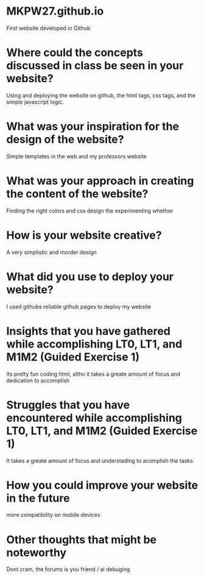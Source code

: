# MKPW27.github.io
First website developed in Github

# Where could the concepts discussed in class be seen in your website?
Using and deploying the website on github, the html tags, css tags, and the simple javascript logic.
# What was your inspiration for the design of the website?
Simple templates in the web and my professors website
# What was your approach in creating the content of the website?
Finding the right colors and css design the experimenting whether
# How is your website creative?
A very simplistic and morder design
# What did you use to deploy your website?
I used githubs reliable github pages to deploy my website
# Insights that you have gathered while accomplishing LT0, LT1, and M1M2 (Guided Exercise 1)
Its pretty fun coding html, altho it takes a greate amount of focus and dedication to accomplish
# Struggles that you have encountered while accomplishing LT0, LT1, and M1M2 (Guided Exercise 1)
It takes a greate amount of focus and understading to acomplish the tasks
# How you could improve your website in the future
more compatibility on mobile devices
# Other thoughts that might be noteworthy
Dont cram, the forums is you friend / ai debuging
